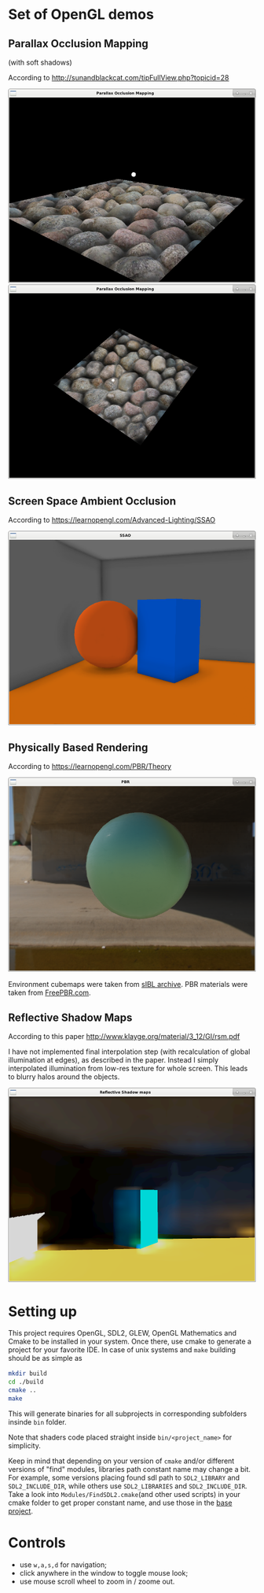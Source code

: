 # Set of OpenGL demos

## Parallax Occlusion Mapping
(with soft shadows)

According to http://sunandblackcat.com/tipFullView.php?topicid=28

![parallax occlusion mapping](./screenshots/parallax_1.png)
![parallax occlusion mapping shadows](./screenshots/parallax_2.png)

## Screen Space Ambient Occlusion

According to https://learnopengl.com/Advanced-Lighting/SSAO

![screen space ambient occlusion](./screenshots/ssao.png)

## Physically Based Rendering

According to https://learnopengl.com/PBR/Theory

![Physically Based Rendering](./screenshots/pbr.png)

Environment cubemaps were taken from [sIBL archive](http://www.hdrlabs.com/sibl/archive.html).
PBR materials were taken from [FreePBR.com](https://freepbr.com/).

## Reflective Shadow Maps
According to this paper http://www.klayge.org/material/3_12/GI/rsm.pdf

I have not implemented final interpolation step (with recalculation of
global illumination at edges), as described in the paper.
Instead I simply interpolated illumination from low-res texture for
whole screen. This leads to blurry halos around the objects.

![Reflective Shadow Maps](./screenshots/rsm.png)

# Setting up

This project requires OpenGL, SDL2, GLEW, OpenGL Mathematics
and Cmake to be installed in your system. Once there, use cmake to generate a project
for your favorite IDE. In case of unix systems and `make` building should be as simple as

```bash
mkdir build
cd ./build
cmake ..
make
```

This will generate binaries for all subprojects in corresponding subfolders
insinde `bin` folder.

Note that shaders code placed straight inside `bin/<project_name>` for simplicity.

Keep in mind that depending on your version of `cmake` and/or different versions of "find" modules,
libraries path constant name may change a bit. For example, some versions placing found sdl path to 
`SDL2_LIBRARY` and `SDL2_INCLUDE_DIR`, while others use `SDL2_LIBRARIES` and `SDL2_INCLUDE_DIR`.
Take a look into `Modules/FindSDL2.cmake`(and other used scripts) in your cmake folder to get proper
constant name, and use those in the [base project](https://github.com/daniilsunyaev/shaders/blob/master/src/base/CMakeLists.txt#L11-L15).

# Controls

- use `w,a,s,d` for navigation;
- click anywhere in the window to toggle mouse look;
- use mouse scroll wheel to zoom in / zoome out.
